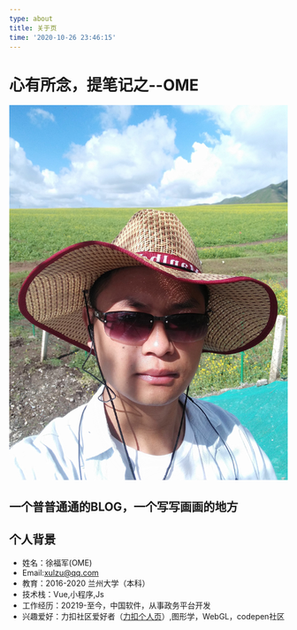 ```yaml
---
type: about
title: 关于页
time: '2020-10-26 23:46:15'
---
```


# 心有所念，提笔记之--OME

![个人头像](./myImg.jpg)
## 一个普普通通的BLOG，一个写写画画的地方
## 个人背景
+ 姓名：徐福军(OME)
+ Email:xulzu@qq.com
+ 教育：2016-2020  兰州大学（本科）
+ 技术栈：Vue,小程序,Js
+ 工作经历：20219-至今，中国软件，从事政务平台开发
+ 兴趣爱好：力扣社区爱好者（[力扣个人页](https://leetcode-cn.com/u/xulzu/)）,图形学，WebGL，codepen社区
